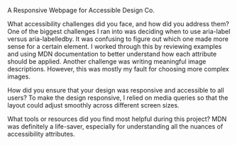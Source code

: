 A Responsive Webpage for Accessible Design Co.

What accessibility challenges did you face, and how did you address them?
One of the biggest challenges I ran into was deciding when to use aria-label versus aria-labelledby. It was confusing to figure out which one made more sense for a certain element. I worked through this by reviewing examples and using MDN documentation to better understand how each attribute should be applied. Another challenge was writing meaningful image descriptions. However, this was mostly my fault for choosing more complex images.

How did you ensure that your design was responsive and accessible to all users?
To make the design responsive, I relied on media queries so that the layout could adjust smoothly across different screen sizes.

What tools or resources did you find most helpful during this project?
MDN was definitely a life-saver, especially for understanding all the nuances of accessibility attributes.
